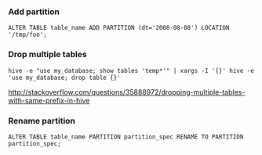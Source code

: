 ### Add partition
```
ALTER TABLE table_name ADD PARTITION (dt='2008-08-08') LOCATION '/tmp/foo';
```


### Drop multiple tables
```
hive -e "use my_database; show tables 'temp*'" | xargs -I '{}' hive -e 'use my_database; drop table {}'
```
http://stackoverflow.com/questions/35888972/dropping-multiple-tables-with-same-prefix-in-hive


### Rename partition
```
ALTER TABLE table_name PARTITION partition_spec RENAME TO PARTITION partition_spec;
```